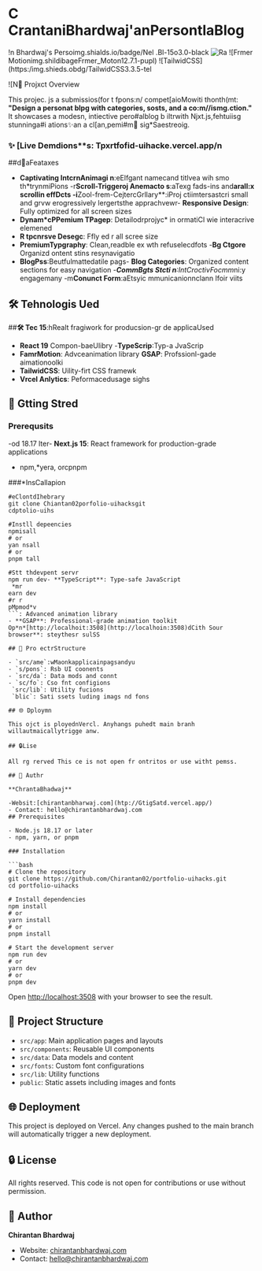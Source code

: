 # C CrantaniBhardwaj'anPersontlaBlog

!n Bhardwaj's Persoimg.shialds.io/badge/Nel .Bl-15o3.0-black
![Ra](hs://mg.silds.io/bdg/Rac19.0.0-blue)
![Frmer Motionimg.shildibageFrmer_Moton12.7.1-pupl)
![TailwidCSS](https:/img.shieds.obdg/TailwidCSS3.3.5-tel

![N🚀 Projxct Overview

This projec. js a submissios(for t fpons:n/ compet[aioMowiti thonth(mt: **"Design a personat blpg with categories, sosts, and a co:m//ismg.ction."** It showcases a modesn, intiective pero#alblog b iltrwith Njxt.js,fehtuiisg stunninga#i ations✨an  a cl[an,pemi#m🎨 sig*Saestreoig.

### ✨ [Live Demdions**s: Tpxrtfofid-uihacke.vercel.app/n

##d🎨aFeataxes

- **Captivating IntcrnAnimagi n**:eElfgant namecand titlvea wih smo th*trynmiPions
-r**Scroll-Triggeroj Anemacto s**:aTexg fads-ins and**arall:x scrollin  effDcts
-i**Zool-frem-CejtercGrllary**:iProj ctiimtersastcri small and grvw erogressively lergertsthe apprachvewr- **Responsive Design**: Fully optimized for all screen sizes
- **Dynam*cPPemium TPagep**: Detailodrprojyc* in ormatiCl wie  interacrive elemened
- **R tpcnrsve Desegc**: Ffly ed r all scree size
- **PremiumTypgraphy**: Clean,readble ex wth refuselecdfots
-**Bg Ctgore** Organizd ontent stins resynavigatio
- **BlogPss**:Beutfulmattedatile pags- **Blog Categories**: Organized content sections for easy navigation
-***CommBgts Stcti n**:*IntCroctivFoc*mm*ni:y engagemany
-m**Conunct Form**:aEtsyic mmunicanionnclann lfoir viits

## 🛠️ Tehnologis Ued

##**🛠️ Tec 15**:hRealt fragiwork for producsion-gr de applicaUsed
- **React 19** Compon-baeUIibry
-**TypeScrip**:Typ-a JvaScrip
- **FamrMotion**: Advceanimation library
**GSAP**: Profssionl-gade aimationoolki
- **TailwidCSS**: Uility-firt CSS framewk
- **Vrcel Anlytics**: Peformacedusage sighs

## 🚀 Gtting Stred

### Prerequsits

-od 18.17 lter- **Next.js 15**: React framework for production-grade applications
- npm,*yera, orcpnpm

###*InsCallapion

```baso
#eClontdIhebrary
git clone Chiantan02porfolio-uihacksgit
cdptolio-uihs

#Instll depeencies
npmisall
# or
yan nsall
# or
pnpm tall

#Stt thdevpent servr
npm run dev- **TypeScript**: Type-safe JavaScript
 *mr
earn dev
#r r
pMpmod*v
```: Advanced animation library
- **GSAP**: Professional-grade animation toolkit
Op*n*[http://localhoit:3508](http://localhoin:3508)dCith Sour browser**: steythesr sulSS

## 📝 Pro ectrStructure

- `src/ame`:wMaonkapplicainpagsandyu
- `s/pons`: Rsb UI coonents
- `src/da`: Data mods and connt
- `sc/fo`: Cso fnt configions
 `src/lib`: Utility fucions
 `blic`: Sati ssets luding imags nd fons

## 🌐 Dploymn

This ojct is ployednVercl. Anyhangs puhedt main branh willautmaicallytrigge anw.

## 🔒Lise

All rg rerved This ce is not open fr ontritos or use witht pemss.

## 👤 Authr

**ChrantaBhadwaj**

-Websit:[chirantanbharwaj.com](htp://GtigSatd.vercel.app/)
- Contact: hello@chirantanbhardwaj.com
## Prerequisites

- Node.js 18.17 or later
- npm, yarn, or pnpm

### Installation

```bash
# Clone the repository
git clone https://github.com/Chirantan02/portfolio-uihacks.git
cd portfolio-uihacks

# Install dependencies
npm install
# or
yarn install
# or
pnpm install

# Start the development server
npm run dev
# or
yarn dev
# or
pnpm dev
```

Open [http://localhost:3508](http://localhost:3508) with your browser to see the result.

## 📝 Project Structure

- `src/app`: Main application pages and layouts
- `src/components`: Reusable UI components
- `src/data`: Data models and content
- `src/fonts`: Custom font configurations
- `src/lib`: Utility functions
- `public`: Static assets including images and fonts

## 🌐 Deployment

This project is deployed on Vercel. Any changes pushed to the main branch will automatically trigger a new deployment.

## 🔒 License

All rights reserved. This code is not open for contributions or use without permission.

## 👤 Author

**Chirantan Bhardwaj**

- Website: [chirantanbhardwaj.com](https://portfolio-uihacks.vercel.app/)
- Contact: hello@chirantanbhardwaj.com
